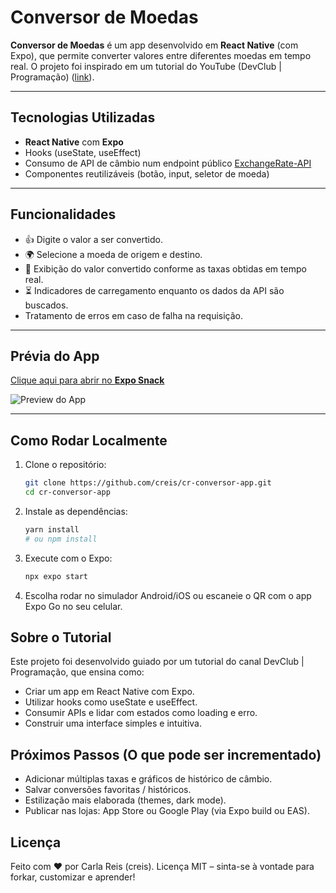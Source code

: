 # Conversor de Moedas

**Conversor de Moedas** é um app desenvolvido em **React Native** (com Expo), que permite converter valores entre diferentes moedas em tempo real. O projeto foi inspirado em um tutorial do YouTube (DevClub | Programação) ([link](https://www.youtube.com/watch?v=a8YvzTXft9c&ab_channel=DevClub%7CPrograma%C3%A7%C3%A3o)).

---

## Tecnologias Utilizadas

- **React Native** com **Expo**
- Hooks (useState, useEffect)
- Consumo de API de câmbio num endpoint público [ExchangeRate-API](https://www.exchangerate-api.com)
- Componentes reutilizáveis (botão, input, seletor de moeda)

---

## Funcionalidades

- 👍 Digite o valor a ser convertido.
- 🌍 Selecione a moeda de origem e destino.
- 🔄 Exibição do valor convertido conforme as taxas obtidas em tempo real.
- ⏳ Indicadores de carregamento enquanto os dados da API são buscados.
- Tratamento de erros em caso de falha na requisição.

---

## Prévia do App

[Clique aqui para abrir no **Expo Snack**](https://snack.expo.dev/@creis/github.com-carla-reis-cr-conversor-app)

![Preview do App](./assets/preview.gif)

---

## Como Rodar Localmente

1. Clone o repositório:
   ```bash
   git clone https://github.com/creis/cr-conversor-app.git
   cd cr-conversor-app
   ```
2. Instale as dependências:

   ```bash
   yarn install
   # ou npm install
   ```

3. Execute com o Expo:

   ```bash
   npx expo start
   ```

4. Escolha rodar no simulador Android/iOS ou escaneie o QR com o app Expo Go no seu celular.

## Sobre o Tutorial

Este projeto foi desenvolvido guiado por um tutorial do canal DevClub | Programação, que ensina como:

- Criar um app em React Native com Expo.
- Utilizar hooks como useState e useEffect.
- Consumir APIs e lidar com estados como loading e erro.
- Construir uma interface simples e intuitiva.

## Próximos Passos (O que pode ser incrementado)

- Adicionar múltiplas taxas e gráficos de histórico de câmbio.
- Salvar conversões favoritas / históricos.
- Estilização mais elaborada (themes, dark mode).
- Publicar nas lojas: App Store ou Google Play (via Expo build ou EAS).

## Licença

Feito com ❤️ por Carla Reis (creis).
Licença MIT – sinta-se à vontade para forkar, customizar e aprender!
